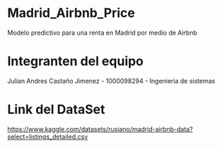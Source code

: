 # Madrid_Airbnb_Price
Modelo predictivo para una renta en Madrid por medio de Airbnb

# Integranten del equipo 

Julian Andres Castaño Jimenez - 1000098294 - Ingenieria de sistemas 

# Link del DataSet

https://www.kaggle.com/datasets/rusiano/madrid-airbnb-data?select=listings_detailed.csv

